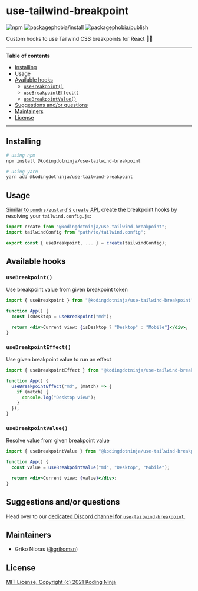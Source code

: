 <!-- markdownlint-disable MD033 MD036 MD041 -->

# use-tailwind-breakpoint

![npm](https://badgen.net/npm/v/@kodingdotninja/use-tailwind-breakpoint)
![packagephobia/install](https://badgen.net/packagephobia/install/@kodingdotninja/use-tailwind-breakpoint)
![packagephobia/publish](https://badgen.net/packagephobia/publish/@kodingdotninja/use-tailwind-breakpoint)

Custom hooks to use Tailwind CSS breakpoints for React 🎐🔨

---

**Table of contents**

- [Installing](#installing)
- [Usage](#usage)
- [Available hooks](#available-hooks)
  - [`useBreakpoint()`](#usebreakpoint)
  - [`useBreakpointEffect()`](#usebreakpointeffect)
  - [`useBreakpointValue()`](#usebreakpointvalue)
- [Suggestions and/or questions](#suggestions-andor-questions)
- [Maintainers](#maintainers)
- [License](#license)

---

## Installing

```sh
# using npm
npm install @kodingdotninja/use-tailwind-breakpoint

# using yarn
yarn add @kodingdotninja/use-tailwind-breakpoint
```

## Usage

[Similar to `pmndrs/zustand`'s `create` API](https://github.com/pmndrs/zustand/#first-create-a-store), create the breakpoint hooks by resolving your `tailwind.config.js`:

```ts
import create from "@kodingdotninja/use-tailwind-breakpoint";
import tailwindConfig from "path/to/tailwind.config";

export const { useBreakpoint, ... } = create(tailwindConfig);
```

## Available hooks

### `useBreakpoint()`

Use breakpoint value from given breakpoint token

```jsx
import { useBreakpoint } from "@kodingdotninja/use-tailwind-breakpoint";

function App() {
  const isDesktop = useBreakpoint("md");

  return <div>Current view: {isDesktop ? "Desktop" : "Mobile"}</div>;
}
```

### `useBreakpointEffect()`

Use given breakpoint value to run an effect

```jsx
import { useBreakpointEffect } from "@kodingdotninja/use-tailwind-breakpoint";

function App() {
  useBreakpointEffect("md", (match) => {
    if (match) {
      console.log("Desktop view");
    }
  });
}
```

### `useBreakpointValue()`

Resolve value from given breakpoint value

```jsx
import { useBreakpointValue } from "@kodingdotninja/use-tailwind-breakpoint";

function App() {
  const value = useBreakpointValue("md", "Desktop", "Mobile");

  return <div>Current view: {value}</div>;
}
```

## Suggestions and/or questions

Head over to our [dedicated Discord channel for `use-tailwind-breakpoint`](https://discord.gg/Zrfr7VqtpR).

## Maintainers

- Griko Nibras ([@grikomsn](https://github.com/grikomsn))

## License

[MIT License, Copyright (c) 2021 Koding Ninja](./LICENSE)
